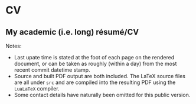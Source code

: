 # CV

## My academic (i.e. long) résumé/CV

Notes:

* Last upate time is stated at the foot of each page on the rendered document, or can be
  taken as roughly (within a day) from the most recent commit datetime stamp.
* Source and built PDF output are both included. The LaTeX source files are all under `src` and
   are compiled into the resulting PDF using the ``LuaLaTeX`` compiler.
* Some contact details have naturally been omitted for this public version.
